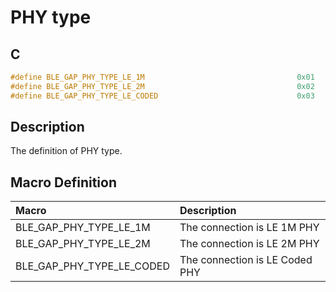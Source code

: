 # PHY type

## C

```c
#define BLE_GAP_PHY_TYPE_LE_1M                                  0x01
#define BLE_GAP_PHY_TYPE_LE_2M                                  0x02
#define BLE_GAP_PHY_TYPE_LE_CODED                               0x03
```

## Description

The definition of PHY type.

## Macro Definition

|Macro|Description|
|:---|:---|
|BLE_GAP_PHY_TYPE_LE_1M|The connection is LE 1M PHY|
|BLE_GAP_PHY_TYPE_LE_2M|The connection is LE 2M PHY|
|BLE_GAP_PHY_TYPE_LE_CODED|The connection is LE Coded PHY|
